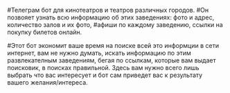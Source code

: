 #Телеграм бот для кинотеатров и театров различных городов.
#Он позвояет узнать всю информацию об этих заведениях: фото и адрес, количество залов и их фото, 
#aфиши по каждому заведению, ссылки на покупку билетов онлайн.

#Этот бот экономит ваше время на поиске всей это информции в сети интернет, вам не нужно думать, искать информацию по этим развлекателным заведениям, бегая по ссылкам, которые вам выдает поисковик, в поисках правильной.
Здесь вам нужно всего лишь выбрать что вас интересует и бот сам приведет вас к результату вашего желания/интереса.

